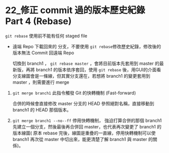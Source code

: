 # 22_修正 commit 過的版本歷史紀錄 Part 4 (Rebase)

`git rebase` 使用前不能有任何 staged file

* 遠端 Repo 下載回來的 分支，不要使用 `git rebase`修改歷史紀錄，修改後的版本無法 Commit 回遠端 Repo

    切換到 branch1 ， `git rebase master` ，會將目前版本先套用到 master 的最新版，再將 branch1 的版本依序套回，使用 `git rebase` 後，用GUI的介面看分支線圖會是一條線，但其實分支還在，若想將 branch1 的變更套用到 master ，則需要進行 merge 

1. `git merge branch1`  此指令觸發 Git 的快轉機制 (Fast-forward)

    合併的時候會直接修改 master 分支的 HEAD 參照絕對名稱，直接移動到 branch1 的 HEAD 那個版本。

2. `git merge branch1 --no--ff` 停用快轉機制，
    強迫打算合併的那個 branch1 先建立一個分支，然後最後再合併回 master，也代表再次變更了 branch1 的版本線圖( 原本 rebase 完後，線圖是重疊的一直線，停用快轉機制可以使 branch1 再次從 master 中切出來，能更清楚了解 branch1 與 master 的關係)。

